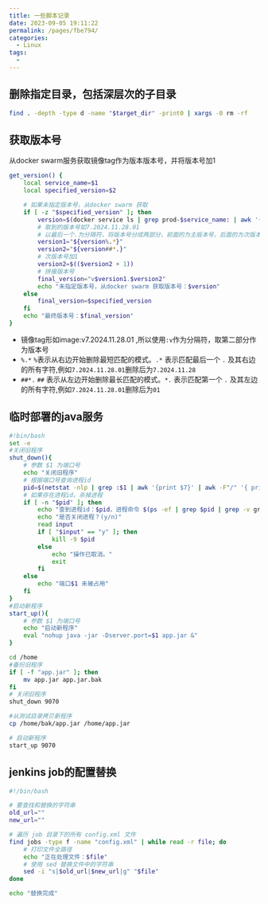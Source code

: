 ```yaml
---
title: 一些脚本记录
date: 2023-09-05 19:11:22
permalink: /pages/fbe794/
categories:
  - Linux
tags:
  - 
---
```


## 删除指定目录，包括深层次的子目录

```bash
find . -depth -type d -name "$target_dir" -print0 | xargs -0 rm -rf
```

## 获取版本号

从docker swarm服务获取镜像tag作为版本版本号，并将版本号加1

```bash
get_version() {
    local service_name=$1
    local specified_version=$2

    # 如果未指定版本号，从docker swarm 获取
    if [ -z "$specified_version" ]; then
        version=$(docker service ls | grep prod-$service_name: | awk '{print $5}' | awk -F:v '{print $2}')
        # 取到的版本号如7.2024.11.28.01
        # 以最后一个.为分隔符，将版本号分成两部分，前面的为主版本号，后面的为次版本号
        version1="${version%.*}"
        version2="${version##*.}"
        # 次版本号加1
        version2=$(($version2 + 1))
        # 拼接版本号
        final_version="v$version1.$version2"
        echo "未指定版本号，从docker swarm 获取版本号：$version"
    else
        final_version=$specified_version
    fi
    echo "最终版本号：$final_version"
}
```

- 镜像tag形如image:v7.2024.11.28.01 ,所以使用`:v`作为分隔符，取第二部分作为版本号
- `%.*` `%`表示从右边开始删除最短匹配的模式。`.*` 表示匹配最后一个 `.` 及其右边的所有字符,例如`7.2024.11.28.01`删除后为`7.2024.11.28`
- `##*.` `##` 表示从左边开始删除最长匹配的模式。`*.` 表示匹配第一个 `.` 及其左边的所有字符,例如`7.2024.11.28.01`删除后为`01`

## 临时部署的java服务

```bash
#!bin/bash
set -e
#关闭旧程序
shut_down(){
    # 参数 $1 为端口号
    echo "关闭旧程序"
    # 根据端口号查询进程id
    pid=$(netstat -nlp | grep :$1 | awk '{print $7}' | awk -F"/" '{ print $1 }')
    # 如果存在进程id，杀掉进程
    if [ -n "$pid" ]; then
        echo "查到进程id：$pid，进程命令 $(ps -ef | grep $pid | grep -v grep)"
        echo "是否关闭进程？(y/n)"
        read input
        if [ "$input" == "y" ]; then
            kill -9 $pid
        else
            echo "操作已取消。"
            exit
        fi
    else
        echo "端口$1 未被占用"
    fi
}
#启动新程序
start_up(){
    # 参数 $1 为端口号
    echo "启动新程序"
    eval "nohup java -jar -Dserver.port=$1 app.jar &"
}

cd /home
#备份旧程序
if [ -f "app.jar" ]; then
    mv app.jar app.jar.bak
fi
# 关闭旧程序
shut_down 9070

#从测试目录拷贝新程序
cp /home/bak/app.jar /home/app.jar

# 启动新程序
start_up 9070
```

## jenkins job的配置替换

```bash
#!/bin/bash

# 要查找和替换的字符串
old_url=""
new_url=""

# 遍历 job 目录下的所有 config.xml 文件
find jobs -type f -name "config.xml" | while read -r file; do
    # 打印文件全路径
    echo "正在处理文件：$file"
    # 使用 sed 替换文件中的字符串
    sed -i "s|$old_url|$new_url|g" "$file"
done

echo "替换完成"
```